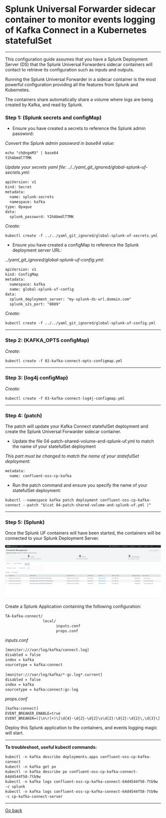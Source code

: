 # Splunk Universal Forwarder sidecar container to monitor events logging of Kafka Connect in a Kubernetes statefulSet

--------------------------------------------------------------------------------

This configuration guide assumes that you have a Splunk Deployment Server (DS) that the Splunk Universal Forwarders sidecar containers will contact to retrieve its configuration such as inputs and outputs.

Running the Splunk Universal Forwarder in a sidecar container is the most powerful configuration providing all the features from Splunk and Kubernetes.

The containers share automatically share a volume where logs are being created by Kafka, and read by Splunk.

### Step 1: (Splunk secrets and configMap)

- Ensure you have created a secrets to reference the Splunk admin password:

*Convert the Splunk admin password in base64 value:*

```
echo "ch@ngeM3" | base64
Y2hAbmdlTTMK
```

*Update your secrets yaml file: ../../yaml_git_ignored/global-splunk-uf-secrets.yml:*

```
apiVersion: v1
kind: Secret
metadata:
  name: splunk-secrets
  namespace: kafka
type: Opaque
data:
  splunk_password: Y2hAbmdlTTMK
```

*Create:*

```
kubectl create -f ../../yaml_git_ignored/global-splunk-uf-secrets.yml
```

- Ensure you have created a configMap to reference the Splunk deployment server URL:

*../yaml_git_ignored/global-splunk-uf-config.yml:*

```
apiVersion: v1
kind: ConfigMap
metadata:
  namespace: kafka
  name: global-splunk-uf-config
data:
  splunk_deployment_server: "my-splunk-ds-url.domain.com"
  splunk_s2s_port: "8089"
```

*Create:*

```
kubectl create -f ../../yaml_git_ignored/global-splunk-uf-config.yml
```

--------------------------------------------------------------------------------

### Step 2: (KAFKA_OPTS configMap)

*Create:*

```
kubectl create -f 02-kafka-connect-opts-configmap.yml
```

--------------------------------------------------------------------------------

### Step 3: (log4j configMap)

*Create:*

```
kubectl create -f 03-kafka-connect-log4j-configmap.yml

```

--------------------------------------------------------------------------------

### Step 4: (patch)

The patch will update your Kafka Connect statefulSet deployment and create the Splunk Universal Forwarder sidecar container.

- Update the file 04-patch-shared-volume-and-splunk-uf.yml to match the name of your statefulSet deployment

*This part must be changed to match the name of your statefulSet deployment:*

```
metadata:
  name: confluent-oss-cp-kafka
```

- Run the patch command and ensure you specify the name of your statefulSet deployment:

```
kubectl --namespace kafka patch deployment confluent-oss-cp-kafka-connect --patch "$(cat 04-patch-shared-volume-and-splunk-uf.yml )"
```

--------------------------------------------------------------------------------

### Step 5: (Splunk)

Once the Splunk UF containers will have been started, the containers will be connected to your Splunk Deployment Server.

![screen1](../../../docs/img/kafka-brokers-ds.png)

Create a Splunk Application containing the following configuration:

```
TA-kafka-connect/
                 local/
                       inputs.conf
                       props.conf
```

*inputs.conf*

```
[monitor:///var/log/kafka/connect.log]
disabled = false
index = kafka
sourcetype = kafka:connect

[monitor:///var/log/kafka/*-gc.log*.current]
disabled = false
index = kafka
sourcetype = kafka:connect:gc-log
```

*props.conf*

```
[kafka:connect]
EVENT_BREAKER_ENABLE=true
EVENT_BREAKER=([\n\r]+)\[\d{4}-\d{2}-\d{2}\s\d{2}:\d{2}:\d{2}\,\d{3}\]
```

Deploy this Splunk application to the containers, and events logging magic will start.

--------------------------------------------------------------------------------

**To troubleshoot, useful kubectl commands:**

```
kubectl -n kafka describe deployments.apps confluent-oss-cp-kafka-connect
kubectl -n kafka get po
kubectl -n kafka describe po confluent-oss-cp-kafka-connect-64d4544f58-7tb9w
kubectl -n kafka logs confluent-oss-cp-kafka-connect-64d4544f58-7tb9w -c splunk
kubectl -n kafka logs confluent-oss-cp-kafka-connect-64d4544f58-7tb9w -c cp-kafka-connect-server
```

--------------
[Go back](../)